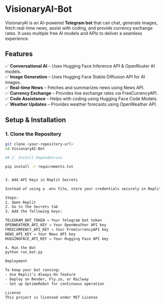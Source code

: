 # VisionaryAI-Bot

VisionaryAI is an AI-powered **Telegram bot** that can chat, generate images, fetch real-time news, assist with coding, and provide currency exchange rates. It uses multiple free AI models and APIs to deliver a seamless experience.  

## Features  
✅ **Conversational AI** – Uses Hugging Face Inference API & OpenRouter AI models.  
✅ **Image Generation** – Uses Hugging Face Stable Diffusion API for AI images.  
✅ **Real-time News** – Fetches and summarizes news using News API.  
✅ **Currency Exchange** – Provides live exchange rates via FreeCurrencyAPI.  
✅ **Code Assistance** – Helps with coding using Hugging Face Code Models.  
✅ **Weather Updates** – Provides weather forecasts using OpenWeather API.  

## Setup & Installation  

### 1. Clone the Repository  
```bash
git clone <your-repository-url>
cd VisionaryAI-Bot

## 2. Install Dependencies  

pip install -r requirements.txt


3. Add API Keys in Replit Secrets

Instead of using a .env file, store your credentials securely in Replit Secrets:

Steps:
1. Open Replit  
2. Go to the Secrets tab  
3. Add the following keys:

TELEGRAM_BOT_TOKEN → Your Telegram bot token
OPENWEATHER_API_KEY → Your OpenWeather API key
FREECURRENCY_API_KEY → Your FreeCurrencyAPI key
NEWS_API_KEY → Your News API key
HUGGINGFACE_API_KEY → Your Hugging Face API key

4. Run the Bot
python run_bot.py

Deployment

To keep your bot running:
- Use Replit’s Always-On feature  
- Deploy on Render, Fly.io, or Railway  
- Set up UptimeRobot for continuous operation

License
This project is licensed under MIT License


